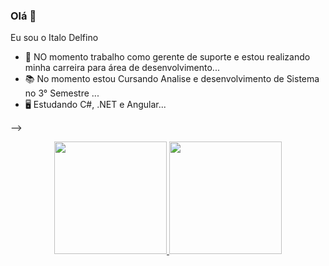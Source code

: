 ### Olá 👋

Eu sou o Italo Delfino

- 🔭 NO momento trabalho como gerente de suporte e estou realizando minha carreira para área de desenvolvimento...
- 📚 No momento estou Cursando Analise e desenvolvimento de Sistema no 3° Semestre ...
- 🖥️ Estudando  C#, .NET e Angular...




-->

<div align="center">
  <a href="https://github.com/italodelfino">
  <img height="180em" src="https://github-readme-stats.vercel.app/api?username=italodelfino&show_icons=true&theme=chartreuse-dark&include_all_commits=true&count_private=true"/>
  <img height="180em" src="https://github-readme-stats.vercel.app/api/top-langs/?username=italodelfino&layout=compact&langs_count=7&theme=chartreuse-dark"/>
</div>
